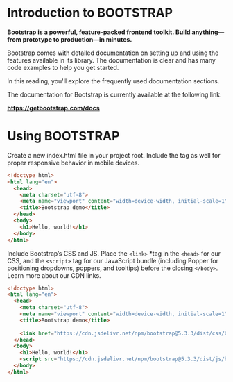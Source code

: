 # Introduction to BOOTSTRAP

**Bootstrap is a powerful, feature-packed frontend toolkit. Build anything—from prototype to production—in minutes.**

Bootstrap comes with detailed documentation on setting up and using the features available in its library. The documentation is clear and has many code examples to help you get started.

In this reading, you'll explore the frequently used documentation sections.

The documentation for Bootstrap is currently available at the following link.

**https://getbootstrap.com/docs**

# Using BOOTSTRAP

Create a new index.html file in your project root. Include the <meta name="viewport"> tag as well for proper responsive behavior in mobile devices.

```html
<!doctype html>
<html lang="en">
  <head>
    <meta charset="utf-8">
    <meta name="viewport" content="width=device-width, initial-scale=1">
    <title>Bootstrap demo</title>
  </head>
  <body>
    <h1>Hello, world!</h1>
  </body>
</html>
```

Include Bootstrap’s CSS and JS. Place the ``<link>`` *tag in the ``<head>`` for our CSS, and the ``<script>`` tag for our JavaScript bundle (including Popper for positioning dropdowns, poppers, and tooltips) before the closing ``</body>``. Learn more about our CDN links.
```html
<!doctype html>
<html lang="en">
  <head>
    <meta charset="utf-8">
    <meta name="viewport" content="width=device-width, initial-scale=1">
    <title>Bootstrap demo</title>
    
    <link href="https://cdn.jsdelivr.net/npm/bootstrap@5.3.3/dist/css/bootstrap.min.css" rel="stylesheet" integrity="sha384-QWTKZyjpPEjISv5WaRU9OFeRpok6YctnYmDr5pNlyT2bRjXh0JMhjY6hW+ALEwIH" crossorigin="anonymous">
  </head>
  <body>
    <h1>Hello, world!</h1>
    <script src="https://cdn.jsdelivr.net/npm/bootstrap@5.3.3/dist/js/bootstrap.bundle.min.js" integrity="sha384-YvpcrYf0tY3lHB60NNkmXc5s9fDVZLESaAA55NDzOxhy9GkcIdslK1eN7N6jIeHz" crossorigin="anonymous"></script>
  </body>
</html>
```